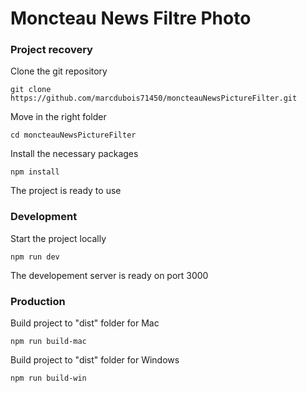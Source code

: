 # Moncteau News Filtre Photo

### Project recovery

Clone the git repository
```
git clone https://github.com/marcdubois71450/moncteauNewsPictureFilter.git
```
Move in the right folder
```
cd moncteauNewsPictureFilter
```
Install the necessary packages
```
npm install
```
The project is ready to use


### Development
Start the project locally
```
npm run dev
```
The developement server is ready on port 3000


### Production

Build project to "dist" folder for Mac
```
npm run build-mac
```
Build project to "dist" folder for Windows
```
npm run build-win
```

